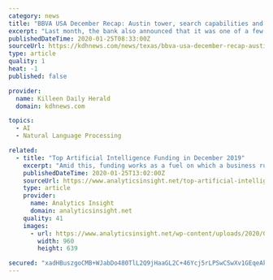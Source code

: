 ```yaml
---
category: news
title: "BBVA USA December Recap: Austin tower, search capabilities and holiday cheer"
excerpt: "Last month, the bank also announced that it was one of a few companies that participated in the beta testing period for Yext Answers, a new natural language processing search engine that businesses can embed in their own websites and use to provide brand-verified answers. The search engine product – now available – is integrated into BBVA ..."
publishedDateTime: 2020-01-25T08:33:00Z
sourceUrl: https://kdhnews.com/news/texas/bbva-usa-december-recap-austin-tower-search-capabilities-and-holiday/article_483e2160-4e87-51ef-9101-228312065df8.html
type: article
quality: 1
heat: -1
published: false

provider:
  name: Killeen Daily Herald
  domain: kdhnews.com

topics:
  - AI
  - Natural Language Processing

related:
  - title: "Top Artificial Intelligence Funding in December 2019"
    excerpt: "Amid this, funding works as a fuel on which a business runs and excels. When it comes to technologies like omnipresent AI or artificial intelligence, the pressure naturally increases to thrive in the market where big techs like Google, Microsoft, and significant others are operating. To rise amid this pressure, funding becomes even more vital ..."
    publishedDateTime: 2020-01-25T13:02:00Z
    sourceUrl: https://www.analyticsinsight.net/top-artificial-intelligence-funding-december-2019/
    type: article
    provider:
      name: Analytics Insight
      domain: analyticsinsight.net
    quality: 41
    images:
      - url: https://www.analyticsinsight.net/wp-content/uploads/2020/01/ai1.jpg
        width: 960
        height: 639

secured: "xadHBuszgoCMB+WJabDo480TlL2Q9jHaaGL2C+46Ycj5rLPSwCSwXv1GEqeAkNLoKDmMverrAqg9plk8wppOqLQB+iERFmGqIxjuMWdOOloH9yf9iq5DkSc702n17GjdsKd3RrqGJZuITYGENPbspMbI+VcpImCqvMSNDzXXr0lITgJLwMqWSsI/TDzT0ii304YMWMSZEpwQaSvMCNa1n1zr2l28+lS88QfpiyPsVHYWzqu+4Bzzqtv4r4fuRupvqUitqnYGdAIoB672ObdjRb2xgYtICB12N+vn/y/dHxLZ9BRIGSv/3uwNmOTLcVGB;e9Y1THQ2Nqtm4fS96N6G7g=="
---
```


